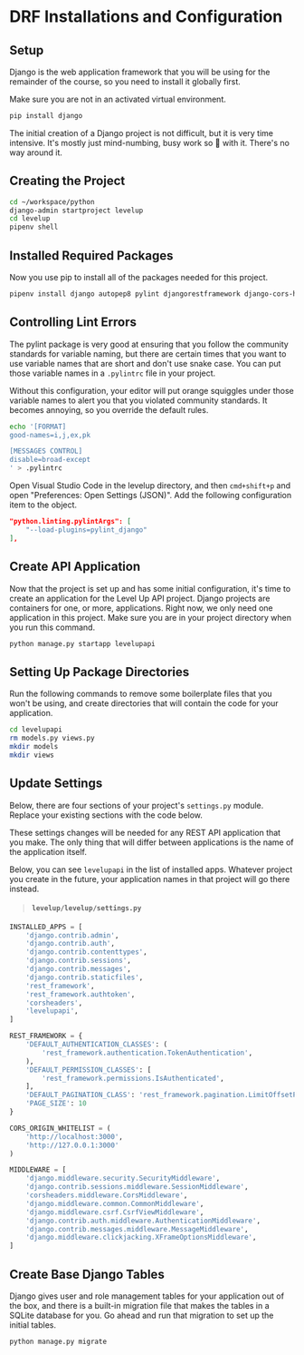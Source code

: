 # DRF Installations and Configuration

## Setup

Django is the web application framework that you will be using for the remainder of the course, so you need to install it globally first.

Make sure you are not in an activated virtual environment.

```sh
pip install django
````

The initial creation of a Django project is not difficult, but it is very time intensive. It's mostly just mind-numbing, busy work so 🐻 with it. There's no way around it.

## Creating the Project

```sh
cd ~/workspace/python
django-admin startproject levelup
cd levelup
pipenv shell
```

## Installed Required Packages

Now you use pip to install all of the packages needed for this project.

```sh
pipenv install django autopep8 pylint djangorestframework django-cors-headers pylint-django
```

## Controlling Lint Errors

The pylint package is very good at ensuring that you follow the community standards for variable naming, but there are certain times that you want to use variable names that are short and don't use snake case. You can put those variable names in a `.pylintrc` file in your project.

Without this configuration, your editor will put orange squiggles under those variable names to alert you that you violated community standards. It becomes annoying, so you override the default rules.

```sh
echo '[FORMAT]
good-names=i,j,ex,pk

[MESSAGES CONTROL]
disable=broad-except
' > .pylintrc
```

Open Visual Studio Code in the levelup directory, and then `cmd+shift+p` and open "Preferences: Open Settings (JSON)". Add the following configuration item to the object.

```json
"python.linting.pylintArgs": [
    "--load-plugins=pylint_django"
],
```

## Create API Application

Now that the project is set up and has some initial configuration, it's time to create an application for the Level Up API project. Django projects are containers for one, or more, applications. Right now, we only need one application in this project. Make sure you are in your project directory when you run this command.

```sh
python manage.py startapp levelupapi
```

## Setting Up Package Directories

Run the following commands to remove some boilerplate files that you won't be using, and create directories that will contain the code for your application.

```sh
cd levelupapi
rm models.py views.py
mkdir models
mkdir views
```

## Update Settings

Below, there are four sections of your project's `settings.py` module. Replace your existing sections with the code below.

These settings changes will be needed for any REST API application that you make. The only thing that will differ between applications is the name of the application itself.

Below, you can see `levelupapi` in the list of installed apps. Whatever project you create in the future, your application names in that project will go there instead.

> #### `levelup/levelup/settings.py`

```py
INSTALLED_APPS = [
    'django.contrib.admin',
    'django.contrib.auth',
    'django.contrib.contenttypes',
    'django.contrib.sessions',
    'django.contrib.messages',
    'django.contrib.staticfiles',
    'rest_framework',
    'rest_framework.authtoken',
    'corsheaders',
    'levelupapi',
]

REST_FRAMEWORK = {
    'DEFAULT_AUTHENTICATION_CLASSES': (
        'rest_framework.authentication.TokenAuthentication',
    ),
    'DEFAULT_PERMISSION_CLASSES': [
        'rest_framework.permissions.IsAuthenticated',
    ],
    'DEFAULT_PAGINATION_CLASS': 'rest_framework.pagination.LimitOffsetPagination',
    'PAGE_SIZE': 10
}

CORS_ORIGIN_WHITELIST = (
    'http://localhost:3000',
    'http://127.0.0.1:3000'
)

MIDDLEWARE = [
    'django.middleware.security.SecurityMiddleware',
    'django.contrib.sessions.middleware.SessionMiddleware',
    'corsheaders.middleware.CorsMiddleware',
    'django.middleware.common.CommonMiddleware',
    'django.middleware.csrf.CsrfViewMiddleware',
    'django.contrib.auth.middleware.AuthenticationMiddleware',
    'django.contrib.messages.middleware.MessageMiddleware',
    'django.middleware.clickjacking.XFrameOptionsMiddleware',
]
```

## Create Base Django Tables

Django gives user and role management tables for your application out of the box, and there is a built-in migration file that makes the tables in a SQLite database for you. Go ahead and run that migration to set up the initial tables.

```sh
python manage.py migrate
```

